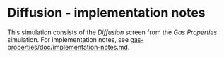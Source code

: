 # Diffusion - implementation notes

This simulation consists of the _Diffusion_ screen from the _Gas Properties_ simulation.
For implementation notes, see [gas-properties/doc/implementation-notes.md](https://github.com/phetsims/gas-properties/blob/main/doc/implementation-notes.md).
